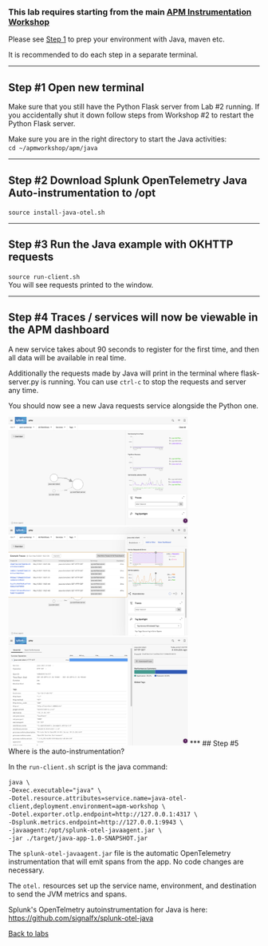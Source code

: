 ### This lab requires starting from the main [APM Instrumentation Workshop](../workshop-steps/3-workshop-labs.md)
Please see [Step 1](../workshop-steps/1-prep.md) to prep your environment with Java, maven etc.  

It is recommended to do each step in a separate terminal.
***
## Step #1 Open new terminal

Make sure that you still have the Python Flask server from Lab #2 running. If you accidentally shut it down follow steps from Workshop #2 to restart the Python Flask server.

Make sure you are in the right directory to start the Java activities:  
`cd ~/apmworkshop/apm/java`
***
## Step #2 Download Splunk OpenTelemetry Java Auto-instrumentation to /opt

`source install-java-otel.sh`
***
## Step #3 Run the Java example with OKHTTP requests

`source run-client.sh`  
You will see requests printed to the window.
***
## Step #4 Traces / services will now be viewable in the APM dashboard

A new service takes about 90 seconds to register for the first time, and then all data will be available in real time.  

Additionally the requests made by Java will print in the terminal where flask-server.py is running.
You can use `ctrl-c` to stop the requests and server any time.

You should now see a new Java requests service alongside the Python one.

<img src="../assets/11-java.png" width="360">  

<img src="../assets/12-javatraces.png" width="360">  

<img src="../assets/13-javaspans.png" width="360">  
***
## Step #5 Where is the auto-instrumentation?

In the `run-client.sh` script is the java command:

```
java \
-Dexec.executable="java" \
-Dotel.resource.attributes=service.name=java-otel-client,deployment.environment=apm-workshop \
-Dotel.exporter.otlp.endpoint=http://127.0.0.1:4317 \
-Dsplunk.metrics.endpoint=http://127.0.0.1:9943 \
-javaagent:/opt/splunk-otel-javaagent.jar \
-jar ./target/java-app-1.0-SNAPSHOT.jar
```

The `splunk-otel-javaagent.jar` file is the automatic OpenTelemetry instrumentation that will emit spans from the app. No code changes are necessary.

The `otel.` resources set up the service name, environment, and destination to send the JVM metrics and spans.  

Splunk's OpenTelmetry autoinstrumentation for Java is here: https://github.com/signalfx/splunk-otel-java

[Back to labs](../host)